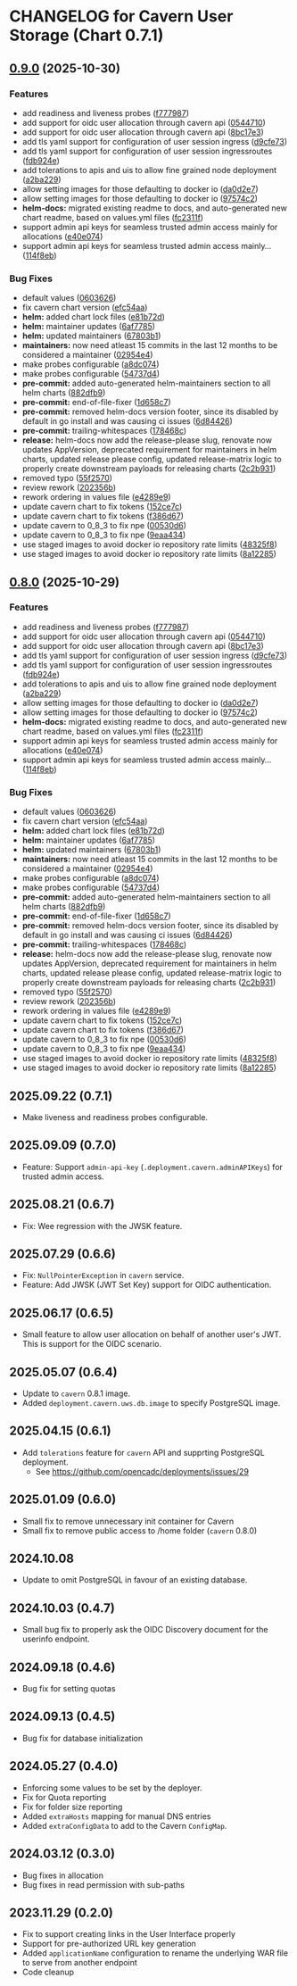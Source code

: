 # CHANGELOG for Cavern User Storage (Chart 0.7.1)

## [0.9.0](https://github.com/shinybrar/deployments/compare/cavern-0.8.0...cavern-0.9.0) (2025-10-30)


### Features

* add readiness and liveness probes ([f777987](https://github.com/shinybrar/deployments/commit/f7779874164faec536368b8871a5eb2438cd2fef))
* add support for oidc user allocation through cavern api ([0544710](https://github.com/shinybrar/deployments/commit/0544710a6b0978da21448cbe401832bc14beff9a))
* add support for oidc user allocation through cavern api ([8bc17e3](https://github.com/shinybrar/deployments/commit/8bc17e37560fa9057a60561a1567eb0a48271c1c))
* add tls yaml support for configuration of user session ingress ([d9cfe73](https://github.com/shinybrar/deployments/commit/d9cfe7364652f241254bc3c490e7c59b58de16ff))
* add tls yaml support for configuration of user session ingressroutes ([fdb924e](https://github.com/shinybrar/deployments/commit/fdb924e31a8e1c808d92017bc670eae7984b5dc3))
* add tolerations to apis and uis to allow fine grained node deployment ([a2ba229](https://github.com/shinybrar/deployments/commit/a2ba2291ffc4cbb41cf47b0d6f1376c8ec64d3d7))
* allow setting images for those defaulting to docker io ([da0d2e7](https://github.com/shinybrar/deployments/commit/da0d2e7fbcf90639adc83a47b0517de827929399))
* allow setting images for those defaulting to docker io ([97574c2](https://github.com/shinybrar/deployments/commit/97574c274c1bf459951d21edbcf539a0abfe0398))
* **helm-docs:** migrated existing readme to docs, and auto-generated new chart readme, based on values.yml files ([fc2311f](https://github.com/shinybrar/deployments/commit/fc2311f11767056b3cc612f45af6e1e87e470ea3))
* support admin api keys for seamless trusted admin access mainly for allocations ([e40e074](https://github.com/shinybrar/deployments/commit/e40e0741488c9b251b44216592acb2b329375e74))
* support admin api keys for seamless trusted admin access mainly… ([114f8eb](https://github.com/shinybrar/deployments/commit/114f8eb42ecf9895325aaa942e3aff34fef163b4))


### Bug Fixes

* default values ([0603626](https://github.com/shinybrar/deployments/commit/0603626dd52705bf7308783e167d1d10382c4b8e))
* fix cavern chart version ([efc54aa](https://github.com/shinybrar/deployments/commit/efc54aaabf5b1ed1f73181afe721f7c97bddf620))
* **helm:** added chart lock files ([e81b72d](https://github.com/shinybrar/deployments/commit/e81b72d06dacf2a2c797afc5368db81f57c95bc1))
* **helm:** maintainer updates ([6af7785](https://github.com/shinybrar/deployments/commit/6af7785e0b840d4b58224f114caa20ef255cd473))
* **helm:** updated maintainers ([67803b1](https://github.com/shinybrar/deployments/commit/67803b18ec5e2762f0942451894e4c9b8c7ee2f9))
* **maintainers:** now need atleast 15 commits in the last 12 months to be considered a maintainer ([02954e4](https://github.com/shinybrar/deployments/commit/02954e4e190774cf4756e9b3f90594eac2a80499))
* make probes configurable ([a8dc074](https://github.com/shinybrar/deployments/commit/a8dc07461506c5fcd5ff0a1c9fc07e4419052ccd))
* make probes configurable ([54737d4](https://github.com/shinybrar/deployments/commit/54737d4eb884c496a966daa058992833b97b8cfe))
* **pre-commit:** added auto-generated helm-maintainers section to all helm charts ([882dfb9](https://github.com/shinybrar/deployments/commit/882dfb9f2cf2f0d1b3615d7768b92a2f39c122b8))
* **pre-commit:** end-of-file-fixer ([1d658c7](https://github.com/shinybrar/deployments/commit/1d658c75c74faedd7293d5151be51df295a1ddd9))
* **pre-commit:** removed helm-docs version footer, since its disabled by default in go install and was causing ci issues ([6d84426](https://github.com/shinybrar/deployments/commit/6d844263ef0af30047f09e47d6c0c63ae7d1c1c9))
* **pre-commit:** trailing-whitespaces ([178468c](https://github.com/shinybrar/deployments/commit/178468c8082ca69a395ebc5e185a2186afbb3335))
* **release:** helm-docs now add the release-please slug, renovate now updates AppVersion, deprecated requirement for maintainers in helm charts, updated release please config, updated release-matrix logic to properly create downstream payloads for releasing charts ([2c2b931](https://github.com/shinybrar/deployments/commit/2c2b9313c469475bd2b1f6bcfdb3b041a0f0f715))
* removed typo ([55f2570](https://github.com/shinybrar/deployments/commit/55f25706d0e3cc63aca0de5b3697bbdaa35c1352))
* review rework ([202356b](https://github.com/shinybrar/deployments/commit/202356b1c431837d8919e17fc0487c59253b2aac))
* rework ordering in values file ([e4289e9](https://github.com/shinybrar/deployments/commit/e4289e9e588bbcc20a1b0d3ac1629cea0a3a322d))
* update cavern chart to fix tokens ([152ce7c](https://github.com/shinybrar/deployments/commit/152ce7c2bcfd0e7e9c41bf33364384498e7ab304))
* update cavern chart to fix tokens ([f386d67](https://github.com/shinybrar/deployments/commit/f386d6738d78affc49ff398157876eb910dd7600))
* update cavern to 0_8_3 to fix npe ([00530d6](https://github.com/shinybrar/deployments/commit/00530d66364121efb6765ffecc6b2408170cef98))
* update cavern to 0_8_3 to fix npe ([9eaa434](https://github.com/shinybrar/deployments/commit/9eaa4344a6f17cff65af9baf666a5fdbe97fbe65))
* use staged images to avoid docker io repository rate limits ([48325f8](https://github.com/shinybrar/deployments/commit/48325f87198281b97372b0000c8eb277530460a6))
* use staged images to avoid docker io repository rate limits ([8a12285](https://github.com/shinybrar/deployments/commit/8a122853ed1917cc3679ce9655ea8ffbe8dba320))

## [0.8.0](https://github.com/shinybrar/deployments/compare/cavern-0.7.1...cavern-0.8.0) (2025-10-29)


### Features

* add readiness and liveness probes ([f777987](https://github.com/shinybrar/deployments/commit/f7779874164faec536368b8871a5eb2438cd2fef))
* add support for oidc user allocation through cavern api ([0544710](https://github.com/shinybrar/deployments/commit/0544710a6b0978da21448cbe401832bc14beff9a))
* add support for oidc user allocation through cavern api ([8bc17e3](https://github.com/shinybrar/deployments/commit/8bc17e37560fa9057a60561a1567eb0a48271c1c))
* add tls yaml support for configuration of user session ingress ([d9cfe73](https://github.com/shinybrar/deployments/commit/d9cfe7364652f241254bc3c490e7c59b58de16ff))
* add tls yaml support for configuration of user session ingressroutes ([fdb924e](https://github.com/shinybrar/deployments/commit/fdb924e31a8e1c808d92017bc670eae7984b5dc3))
* add tolerations to apis and uis to allow fine grained node deployment ([a2ba229](https://github.com/shinybrar/deployments/commit/a2ba2291ffc4cbb41cf47b0d6f1376c8ec64d3d7))
* allow setting images for those defaulting to docker io ([da0d2e7](https://github.com/shinybrar/deployments/commit/da0d2e7fbcf90639adc83a47b0517de827929399))
* allow setting images for those defaulting to docker io ([97574c2](https://github.com/shinybrar/deployments/commit/97574c274c1bf459951d21edbcf539a0abfe0398))
* **helm-docs:** migrated existing readme to docs, and auto-generated new chart readme, based on values.yml files ([fc2311f](https://github.com/shinybrar/deployments/commit/fc2311f11767056b3cc612f45af6e1e87e470ea3))
* support admin api keys for seamless trusted admin access mainly for allocations ([e40e074](https://github.com/shinybrar/deployments/commit/e40e0741488c9b251b44216592acb2b329375e74))
* support admin api keys for seamless trusted admin access mainly… ([114f8eb](https://github.com/shinybrar/deployments/commit/114f8eb42ecf9895325aaa942e3aff34fef163b4))


### Bug Fixes

* default values ([0603626](https://github.com/shinybrar/deployments/commit/0603626dd52705bf7308783e167d1d10382c4b8e))
* fix cavern chart version ([efc54aa](https://github.com/shinybrar/deployments/commit/efc54aaabf5b1ed1f73181afe721f7c97bddf620))
* **helm:** added chart lock files ([e81b72d](https://github.com/shinybrar/deployments/commit/e81b72d06dacf2a2c797afc5368db81f57c95bc1))
* **helm:** maintainer updates ([6af7785](https://github.com/shinybrar/deployments/commit/6af7785e0b840d4b58224f114caa20ef255cd473))
* **helm:** updated maintainers ([67803b1](https://github.com/shinybrar/deployments/commit/67803b18ec5e2762f0942451894e4c9b8c7ee2f9))
* **maintainers:** now need atleast 15 commits in the last 12 months to be considered a maintainer ([02954e4](https://github.com/shinybrar/deployments/commit/02954e4e190774cf4756e9b3f90594eac2a80499))
* make probes configurable ([a8dc074](https://github.com/shinybrar/deployments/commit/a8dc07461506c5fcd5ff0a1c9fc07e4419052ccd))
* make probes configurable ([54737d4](https://github.com/shinybrar/deployments/commit/54737d4eb884c496a966daa058992833b97b8cfe))
* **pre-commit:** added auto-generated helm-maintainers section to all helm charts ([882dfb9](https://github.com/shinybrar/deployments/commit/882dfb9f2cf2f0d1b3615d7768b92a2f39c122b8))
* **pre-commit:** end-of-file-fixer ([1d658c7](https://github.com/shinybrar/deployments/commit/1d658c75c74faedd7293d5151be51df295a1ddd9))
* **pre-commit:** removed helm-docs version footer, since its disabled by default in go install and was causing ci issues ([6d84426](https://github.com/shinybrar/deployments/commit/6d844263ef0af30047f09e47d6c0c63ae7d1c1c9))
* **pre-commit:** trailing-whitespaces ([178468c](https://github.com/shinybrar/deployments/commit/178468c8082ca69a395ebc5e185a2186afbb3335))
* **release:** helm-docs now add the release-please slug, renovate now updates AppVersion, deprecated requirement for maintainers in helm charts, updated release please config, updated release-matrix logic to properly create downstream payloads for releasing charts ([2c2b931](https://github.com/shinybrar/deployments/commit/2c2b9313c469475bd2b1f6bcfdb3b041a0f0f715))
* removed typo ([55f2570](https://github.com/shinybrar/deployments/commit/55f25706d0e3cc63aca0de5b3697bbdaa35c1352))
* review rework ([202356b](https://github.com/shinybrar/deployments/commit/202356b1c431837d8919e17fc0487c59253b2aac))
* rework ordering in values file ([e4289e9](https://github.com/shinybrar/deployments/commit/e4289e9e588bbcc20a1b0d3ac1629cea0a3a322d))
* update cavern chart to fix tokens ([152ce7c](https://github.com/shinybrar/deployments/commit/152ce7c2bcfd0e7e9c41bf33364384498e7ab304))
* update cavern chart to fix tokens ([f386d67](https://github.com/shinybrar/deployments/commit/f386d6738d78affc49ff398157876eb910dd7600))
* update cavern to 0_8_3 to fix npe ([00530d6](https://github.com/shinybrar/deployments/commit/00530d66364121efb6765ffecc6b2408170cef98))
* update cavern to 0_8_3 to fix npe ([9eaa434](https://github.com/shinybrar/deployments/commit/9eaa4344a6f17cff65af9baf666a5fdbe97fbe65))
* use staged images to avoid docker io repository rate limits ([48325f8](https://github.com/shinybrar/deployments/commit/48325f87198281b97372b0000c8eb277530460a6))
* use staged images to avoid docker io repository rate limits ([8a12285](https://github.com/shinybrar/deployments/commit/8a122853ed1917cc3679ce9655ea8ffbe8dba320))

## 2025.09.22 (0.7.1)
- Make liveness and readiness probes configurable.

## 2025.09.09 (0.7.0)
- Feature: Support `admin-api-key` (`.deployment.cavern.adminAPIKeys`) for trusted admin access.

## 2025.08.21 (0.6.7)
- Fix: Wee regression with the JWSK feature.

## 2025.07.29 (0.6.6)
- Fix: `NullPointerException` in `cavern` service.
- Feature: Add JWSK (JWT Set Key) support for OIDC authentication.

## 2025.06.17 (0.6.5)
- Small feature to allow user allocation on behalf of another user's JWT.  This is support for the OIDC scenario.

## 2025.05.07 (0.6.4)
- Update to `cavern` 0.8.1 image.
- Added `deployment.cavern.uws.db.image` to specify PostgreSQL image.

## 2025.04.15 (0.6.1)
- Add `tolerations` feature for `cavern` API and supprting PostgreSQL deployment.
  - See https://github.com/opencadc/deployments/issues/29

## 2025.01.09 (0.6.0)
- Small fix to remove unnecessary init container for Cavern
- Small fix to remove public access to /home folder (`cavern` 0.8.0)

## 2024.10.08
- Update to omit PostgreSQL in favour of an existing database.

## 2024.10.03 (0.4.7)
- Small bug fix to properly ask the OIDC Discovery document for the userinfo endpoint.

## 2024.09.18 (0.4.6)
- Bug fix for setting quotas

## 2024.09.13 (0.4.5)
- Bug fix for database initialization

## 2024.05.27 (0.4.0)
- Enforcing some values to be set by the deployer.
- Fix for Quota reporting
- Fix for folder size reporting
- Added `extraHosts` mapping for manual DNS entries
- Added `extraConfigData` to add to the Cavern `ConfigMap`.

## 2024.03.12 (0.3.0)
- Bug fixes in allocation
- Bug fixes in read permission with sub-paths

## 2023.11.29 (0.2.0)
- Fix to support creating links in the User Interface properly
- Support for pre-authorized URL key generation
- Added `applicationName` configuration to rename the underlying WAR file to serve from another endpoint
- Code cleanup
